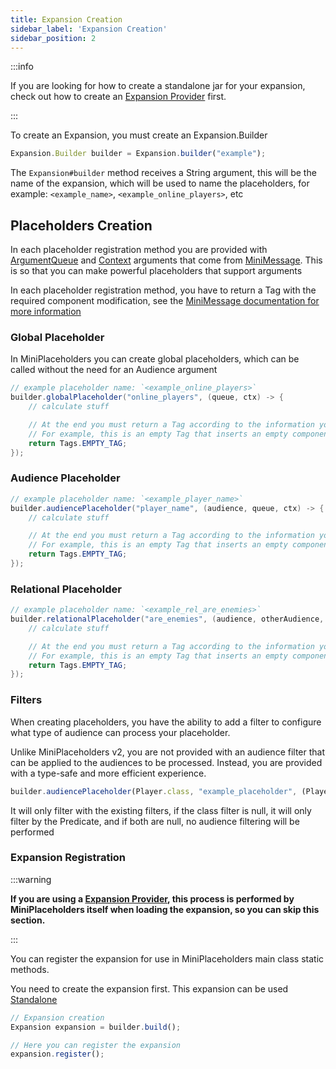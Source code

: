 ```yaml
---
title: Expansion Creation
sidebar_label: 'Expansion Creation'
sidebar_position: 2
---
```


:::info

If you are looking for how to create a standalone jar for your expansion, check out how to create an [Expansion Provider](docs/developer-guide/Expansion-Providers.md) first.

:::

To create an Expansion, you must create an Expansion.Builder

```ts
Expansion.Builder builder = Expansion.builder("example");
```

The `Expansion#builder` method receives a String argument, this will be the name of the expansion, which will be used to name the placeholders, for example: `<example_name>`, `<example_online_players>`, etc

## Placeholders Creation

In each placeholder registration method you are provided with [ArgumentQueue](https://jd.advntr.dev/text-minimessage/4.24.0/net/kyori/adventure/text/minimessage/tag/resolver/ArgumentQueue.html) and [Context](https://jd.advntr.dev/text-minimessage/4.24.0/net/kyori/adventure/text/minimessage/Context.html) arguments that come from [MiniMessage](https://docs.adventure.kyori.net/minimessage/api.html#handling-arguments). This is so that you can make powerful placeholders that support arguments

In each placeholder registration method, you have to return a Tag with the required component modification, see the [MiniMessage documentation for more information](https://docs.adventure.kyori.net/minimessage/api.html#tags)

### Global Placeholder

In MiniPlaceholders you can create global placeholders, which can be called without the need for an Audience argument

```java
// example placeholder name: `<example_online_players>`
builder.globalPlaceholder("online_players", (queue, ctx) -> {
    // calculate stuff

    // At the end you must return a Tag according to the information you have computed    
    // For example, this is an empty Tag that inserts an empty component
    return Tags.EMPTY_TAG;
});
```



### Audience Placeholder


```java
// example placeholder name: `<example_player_name>`
builder.audiencePlaceholder("player_name", (audience, queue, ctx) -> {
    // calculate stuff

    // At the end you must return a Tag according to the information you have computed    
    // For example, this is an empty Tag that inserts an empty component
    return Tags.EMPTY_TAG;
});
```

### Relational Placeholder


```java
// example placeholder name: `<example_rel_are_enemies>`
builder.relationalPlaceholder("are_enemies", (audience, otherAudience, queue, ctx) -> {
    // calculate stuff

    // At the end you must return a Tag according to the information you have computed    
    // For example, this is an empty Tag that inserts an empty component
    return Tags.EMPTY_TAG;
});
```

### Filters
When creating placeholders, you have the ability to add a filter to configure what type of audience can process your placeholder.

Unlike MiniPlaceholders v2, you are not provided with an audience filter that can be applied to the audiences to be processed. Instead, you are provided with a type-safe and more efficient experience.

```ts
builder.audiencePlaceholder(Player.class, "example_placeholder", (Player player, ArgumentQueue queue, Context ctx) -> null);
```

It will only filter with the existing filters, if the class filter is null, it will only filter by the Predicate, and if both are null, no audience filtering will be performed

### Expansion Registration

:::warning

**If you are using a [Expansion Provider](docs/developer-guide/Expansion-Providers.md), this process is performed by MiniPlaceholders itself when loading the expansion, so you can skip this section.**

:::

You can register the expansion for use in MiniPlaceholders main class static methods.

You need to create the expansion first. This expansion can be used [Standalone](https://github.com/4drian3d/MiniPlaceholders/wiki/Integration#single-expansion-usage)

```ts
// Expansion creation
Expansion expansion = builder.build();

// Here you can register the expansion
expansion.register();
```